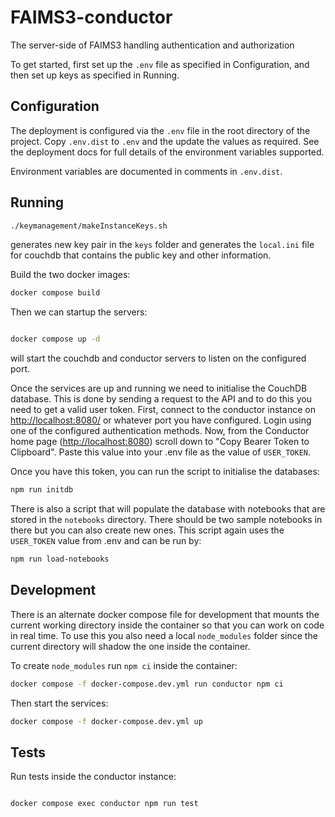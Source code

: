 # FAIMS3-conductor

The server-side of FAIMS3 handling authentication and authorization

To get started, first set up the `.env` file as specified in Configuration, and
then set up keys as specified in Running.

## Configuration

The deployment is configured via the `.env` file in the root directory
of the project.  Copy `.env.dist` to `.env` and the update the values
as required.  See the deployment docs for full details of the environment
variables supported.

Environment variables are documented in comments in `.env.dist`.

## Running

```bash
./keymanagement/makeInstanceKeys.sh
```

generates new key pair in the `keys` folder and generates the `local.ini` file for couchdb
that contains the public key and other information.

Build the two docker images:

```bash
docker compose build
```

Then we can startup the servers:

```bash

docker compose up -d
```

will start the couchdb and conductor servers to listen on the configured port.

Once the services are up and running we need to initialise the CouchDB
database. This is done by sending a request to the API and to do this you need
to get a valid user token.  First, connect to the conductor instance
on <http://localhost:8080/> or whatever port you have configured.  Login
using one of the configured authentication methods.  Now, from the
Conductor home page (<http://localhost:8080>) scroll down to "Copy Bearer Token
to Clipboard". Paste this value into your .env file as the value of `USER_TOKEN`. 

Once you have this token, you can run the script to initialise the databases:

```bash
npm run initdb
```

There is also a script that will populate the database with notebooks that are
stored in the `notebooks` directory.  There should be two sample notebooks in
there but you can also create new ones. This script again uses the `USER_TOKEN`
value from .env and can be run by:

```bash
npm run load-notebooks
```

## Development

There is an alternate docker compose file for development that mounts the
current working directory inside the container so that you can work on
code in real time.  To use this you also need a local `node_modules` folder
since the current directory will shadow the one inside the container. 

To create `node_modules` run `npm ci` inside the container:

```bash
docker compose -f docker-compose.dev.yml run conductor npm ci
```

Then start the services:

```bash
docker compose -f docker-compose.dev.yml up
```


## Tests

Run tests inside the conductor instance:

```bash

docker compose exec conductor npm run test
```
